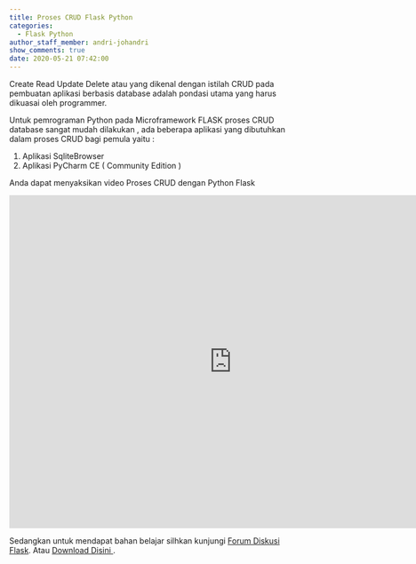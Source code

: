 ```yaml
---
title: Proses CRUD Flask Python
categories:
  - Flask Python
author_staff_member: andri-johandri
show_comments: true
date: 2020-05-21 07:42:00
---
```


Create Read Update Delete atau yang dikenal dengan istilah CRUD pada pembuatan aplikasi berbasis database adalah pondasi utama yang harus dikuasai oleh programmer.

Untuk pemrograman Python pada Microframework FLASK proses CRUD database sangat mudah dilakukan , ada beberapa aplikasi yang dibutuhkan dalam proses CRUD bagi pemula yaitu :

1. Aplikasi SqliteBrowser
2. Aplikasi PyCharm CE ( Community Edition )

Anda dapat menyaksikan video Proses CRUD dengan Python Flask

<iframe src="https://www.youtube.com/embed/a_1p9gWd3SE" allow="accelerometer; autoplay; encrypted-media; gyroscope; picture-in-picture" allowfullscreen="" width="800" height="600" frameborder="0"></iframe>

Sedangkan untuk mendapat bahan belajar silhkan kunjungi <a href="https://diskusi.pythonesia.org/topic/2-bahan-belajar-crud"> Forum Diskusi Flask</a>.
Atau <a href="https://drive.google.com/file/d/13TcAgo7ttgVREKDpLLSo2f7tmWAcvIRq/view?usp=sharing"> Download Disini </a>. 

